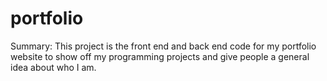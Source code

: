 # portfolio

Summary:
This project is the front end and back end code for my portfolio website to show off my programming projects and give people a general idea about who I am.
